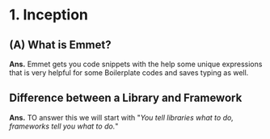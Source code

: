 <h1>1. Inception</h1>

<h2>(A) What is Emmet?</h2>

<p><strong>Ans.</strong> Emmet gets you code snippets with the help some unique expressions that is very helpful for some Boilerplate codes and saves typing as well.</p>

<h2>Difference between a Library and Framework</h2>
<p><strong>Ans.</strong>
TO answer this we will start with "<em>You tell libraries what to do, frameworks tell you what to do.</em>"
</p>
